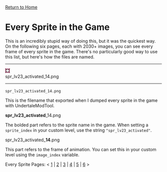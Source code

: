 [Return to Home](README.md)

# Every Sprite in the Game
This is an incredibly stupid way of doing this, but it was the quickest way. On the following six pages, each with 2030+ images, you can see every frame of every sprite in the game. There's no particularly good way to use this list, but here's how the files are named.
___
![spr_lv23_activated_14.png](images/everySprite/spr_lv23_activated_14.png)<br>spr_lv23_activated_14.png<br>
___
`spr_lv23_activated_14.png`

This is the filename that exported when I dumped every sprite in the game with UndertaleModTool.

**spr_lv23_activated**_14.png

The bolded part refers to the sprite name in the game. When setting a `sprite_index` in your custom level, use the string `"spr_lv23_activated"`.

spr_lv23_activated_**14**.png

This part refers to the frame of animation. You can set this in your custom level using the `image_index` variable.

Every Sprite Pages:
< [1](everysprite1.md) | [2](everysprite2.md) | [3](everysprite3.md) | [4](everysprite4.md) | [5](everysprite5.md) | [6](everysprite6.md) >